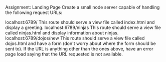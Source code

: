 Assignment: Landing Page
Create a small node server capable of handling the following request URLs:

localhost:6789/    This route should serve a view file called index.html and display a greeting.
localhost:6789/ninjas    This route should serve a view file called ninjas.html and display information about ninjas.
localhost:6789/dojos/new    This route should serve a view file called dojos.html and have a form (don't worry about where the form should be sent to).
If the URL is anything other than the ones above, have an error page load saying that the URL requested is not available.